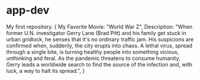 # app-dev
My first repository.
{
My Favorite Movie: "World War Z",
Description: "When former U.N. investigator Gerry Lane (Brad Pitt) and his family get stuck in urban gridlock, he senses that it's no ordinary traffic jam. His suspicions are confirmed when, suddenly, the city erupts into chaos. A lethal virus, spread through a single bite, is turning healthy people into something vicious, unthinking and feral. As the pandemic threatens to consume humanity, Gerry leads a worldwide search to find the source of the infection and, with luck, a way to halt its spread.",
}
